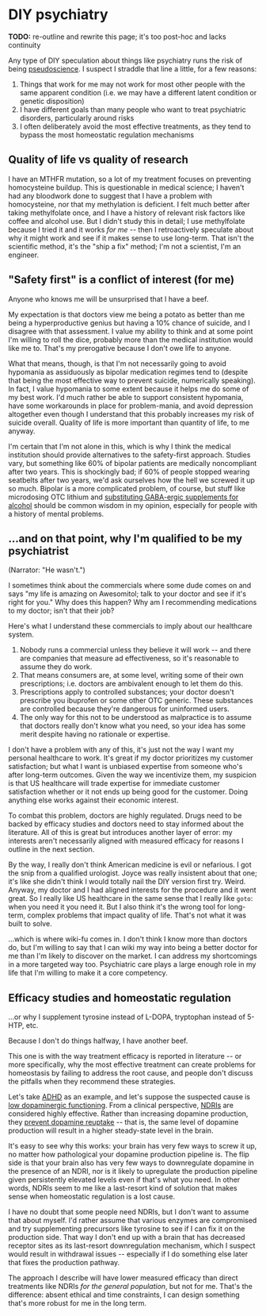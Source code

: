 # DIY psychiatry
**TODO:** re-outline and rewrite this page; it's too post-hoc and lacks continuity

Any type of DIY speculation about things like psychiatry runs the risk of being [pseudoscience](https://en.wikipedia.org/wiki/Pseudoscience). I suspect I straddle that line a little, for a few reasons:

1. Things that work for me may not work for most other people with the same apparent condition (i.e. we may have a different latent condition or genetic disposition)
2. I have different goals than many people who want to treat psychiatric disorders, particularly around risks
3. I often deliberately avoid the most effective treatments, as they tend to bypass the most homeostatic regulation mechanisms


## Quality of life vs quality of research
I have an MTHFR mutation, so a lot of my treatment focuses on preventing homocysteine buildup. This is questionable in medical science; I haven't had any bloodwork done to suggest that I have a problem with homocysteine, nor that my methylation is deficient. I felt much better after taking methylfolate once, and I have a history of relevant risk factors like coffee and alcohol use. But I didn't study this in detail; I use methylfolate because I tried it and it works _for me_ -- then I retroactively speculate about why it might work and see if it makes sense to use long-term. That isn't the scientific method, it's the "ship a fix" method; I'm not a scientist, I'm an engineer.


## "Safety first" is a conflict of interest (for me)
Anyone who knows me will be unsurprised that I have a beef.

My expectation is that doctors view me being a potato as better than me being a hyperproductive genius but having a 10% chance of suicide, and I disagree with that assessment. I value my ability to think and at some point I'm willing to roll the dice, probably more than the medical institution would like me to. That's my prerogative because I don't owe life to anyone.

What that means, though, is that I'm not necessarily going to avoid hypomania as assiduously as bipolar medication regimes tend to (despite that being the most effective way to prevent suicide, numerically speaking). In fact, I value hypomania to some extent because it helps me do some of my best work. I'd much rather be able to support consistent hypomania, have some workarounds in place for problem-mania, and avoid depression altogether even though I understand that this probably increases my risk of suicide overall. Quality of life is more important than quantity of life, to me anyway.

I'm certain that I'm not alone in this, which is why I think the medical institution should provide alternatives to the safety-first approach. Studies vary, but something like 60% of bipolar patients are medically noncompliant after two years. This is shockingly bad; if 60% of people stopped wearing seatbelts after two years, we'd ask ourselves how the hell we screwed it up so much. Bipolar is a more complicated problem, of course, but stuff like microdosing OTC lithium and [substituting GABA-ergic supplements for alcohol](alcohol-substitution.md) should be common wisdom in my opinion, especially for people with a history of mental problems.


## ...and on that point, why I'm qualified to be my psychiatrist
(Narrator: "He wasn't.")

I sometimes think about the commercials where some dude comes on and says "my life is amazing on Awesomitol; talk to your doctor and see if it's right for you." Why does this happen? Why am I recommending medications to my doctor; isn't that their job?

Here's what I understand these commercials to imply about our healthcare system.

1. Nobody runs a commercial unless they believe it will work -- and there are companies that measure ad effectiveness, so it's reasonable to assume they do work.
2. That means consumers are, at some level, writing some of their own prescriptions; i.e. doctors are ambivalent enough to let them do this.
3. Prescriptions apply to controlled substances; your doctor doesn't prescribe you ibuprofen or some other OTC generic. These substances are controlled because they're dangerous for uninformed users.
4. The only way for this not to be understood as malpractice is to assume that doctors really don't know what you need, so your idea has some merit despite having no rationale or expertise.

I don't have a problem with any of this, it's just not the way I want my personal healthcare to work. It's great if my doctor prioritizes my customer satisfaction; but what I want is unbiased expertise from someone who's after long-term outcomes. Given the way we incentivize them, my suspicion is that US healthcare will trade expertise for immediate customer satisfaction whether or it not ends up being good for the customer. Doing anything else works against their economic interest.

To combat this problem, doctors are highly regulated. Drugs need to be backed by efficacy studies and doctors need to stay informed about the literature. All of this is great but introduces another layer of error: my interests aren't necessarily aligned with measured efficacy for reasons I outline in the next section.

By the way, I really don't think American medicine is evil or nefarious. I got the snip from a qualified urologist. Joyce was really insistent about that one; it's like she didn't think I would totally nail the DIY version first try. Weird. Anyway, my doctor and I had aligned interests for the procedure and it went great. So I really like US healthcare in the same sense that I really like `goto`: when you need it you need it. But I also think it's the wrong tool for long-term, complex problems that impact quality of life. That's not what it was built to solve.

...which is where wiki-fu comes in. I don't think I know more than doctors do, but I'm willing to say that I can wiki my way into being a better doctor for me than I'm likely to discover on the market. I can address my shortcomings in a more targeted way too. Psychiatric care plays a large enough role in my life that I'm willing to make it a core competency.


## Efficacy studies and homeostatic regulation
...or why I supplement tyrosine instead of L-DOPA, tryptophan instead of 5-HTP, etc.

Because I don't do things halfway, I have another beef.

This one is with the way treatment efficacy is reported in literature -- or more specifically, why the most effective treatment can create problems for homeostasis by failing to address the root cause, and people don't discuss the pitfalls when they recommend these strategies.

Let's take [ADHD](https://en.wikipedia.org/wiki/Attention_deficit_hyperactivity_disorder) as an example, and let's suppose the suspected cause is [low dopaminergic functioning](https://en.wikipedia.org/wiki/Attention_deficit_hyperactivity_disorder#Genetics). From a clinical perspective, [NDRIs](https://en.wikipedia.org/wiki/Norepinephrine%E2%80%93dopamine_reuptake_inhibitor) are considered highly effective. Rather than increasing dopamine production, they [prevent dopamine reuptake](https://en.wikipedia.org/wiki/Reuptake_inhibitor) -- that is, the same level of dopamine production will result in a higher steady-state level in the brain.

It's easy to see why this works: your brain has very few ways to screw it up, no matter how pathological your dopamine production pipeline is. The flip side is that your brain also has very few ways to downregulate dopamine in the presence of an NDRI, nor is it likely to upregulate the production pipeline given persistently elevated levels even if that's what you need. In other words, NDRIs seem to me like a last-resort kind of solution that makes sense when homeostatic regulation is a lost cause.

I have no doubt that some people need NDRIs, but I don't want to assume that about myself. I'd rather assume that various enzymes are compromised and try supplementing precursors like tyrosine to see if I can fix it on the production side. That way I don't end up with a brain that has decreased receptor sites as its last-resort downregulation mechanism, which I suspect would result in withdrawal issues -- especially if I do something else later that fixes the production pathway.

The approach I describe will have lower measured efficacy than direct treatments like NDRIs _for the general population_, but not for me. That's the difference: absent ethical and time constraints, I can design something that's more robust for me in the long term.
